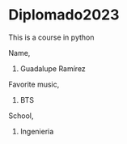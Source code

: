 # Diplomado2023
This is a course in python

Name,
  1. Guadalupe Ramírez

Favorite music,
  1. BTS

School,
  1. Ingenieria
